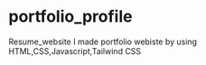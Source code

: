 # portfolio_profile
Resume_website
I made portfolio webiste by using HTML,CSS,Javascript,Tailwind CSS
